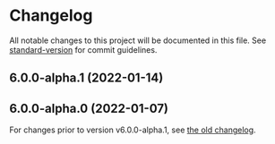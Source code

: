 # Changelog

All notable changes to this project will be documented in this file. See [standard-version](https://github.com/conventional-changelog/standard-version) for commit guidelines.

## 6.0.0-alpha.1 (2022-01-14)

## 6.0.0-alpha.0 (2022-01-07)

For changes prior to version v6.0.0-alpha.1, see [the old changelog](./CHANGELOG_old.md).
